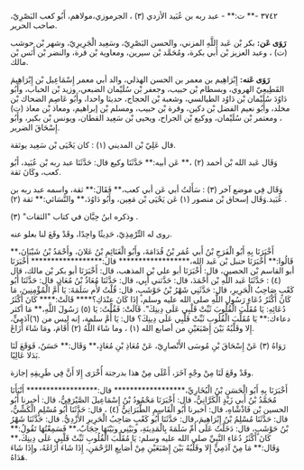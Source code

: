 ٣٧٤٢ -** ت:** - عبد ربه بن عُبَيد الأزدي (٣) ، الجرموزي،مولاهم، أَبُو كعب البَصْرِيّ، صاحب الحرير.

**رَوَى عَن:** بكر بْن عَبد اللَّهِ المزني، والحسن البَصْرِيّ، وسَعِيد الْجَرِيرِيّ، وشهر بْن حوشب (ت) ، وعبد العزيز بْن أَبي بكرة، ومُحَمَّد بْن سيرين، ومعاوية بْن قرة، والنضر بْن أَنَس بْن مالك.

**رَوَى عَنه:** إِبْرَاهِيم بن معمر بن الحسن الهذلي، والد أبي معمر إِسْمَاعِيل بْن إِبْرَاهِيمَ القَطِيعِيّ الهروي، وبسطام بْن حبيب، وجعفر بْن سُلَيْمان الضبعي، وزيد بْن الحباب، وأَبُو دَاوُدَ سُلَيْمان بْن دَاوُد الطيالسي، وشعبة بْن الحجاج، حديثا واحدا، وأَبُو عَاصِم الضحاك بْن مخلد، وأَبُو نعيم الفضل بْن دكين، وقرة بْن حبيب، ومسلم بْن إبراهيم، ومعاذ بْن معاذ (ت) ، ومعتمر بْن سُلَيْمان، ووكيع بْن الجراح، ويحيى بْن سَعِيد القطان، ويونس بْن بكير، وأَبُو إِسْحَاقَ الضرير.

قال عَلِيّ بْن المديني (١) : كان يَحْيَى بْن سَعِيد يوثقة.

وَقَال عَبد الله بْن أحمد (٢) ،** عَن أبيه:** حَدَّثَنَا وكيع قال: حَدَّثَنَا عبد ربه بْن عُبَيد، أَبُو كعب، وكَانَ ثقة.

وَقَال فِي موضع آخر (٣) : سَأَلتُ أبي عَن أبي كعب،** فَقَالَ:** ثقة، واسمه عبد ربه بن عُبَيد.وَقَال إسحاق بْن منصور (١) عَن يَحْيَى بْن مَعِين، وأَبُو دَاوُدَ،** والنَّسَائي:** ثقة (٢) .

وذكره ابنُ حِبَّان في كتاب "الثقات" (٣) .

روى له التِّرْمِذِيّ، حَدِيثًا واحِدًا، وقَدْ وقَعَ لنا بعلو عنه.

أَخْبَرَنَا بِهِ أَبُو الْفَرَجِ بْنُ أَبي عُمَر بْنُ قُدَامَةَ، وأَبُو الْغَنَائِمِ بْنُ عَلانَ، وأَحْمَدُ بْنُ شَيْبَانَ،** قَالُوا:** أَخْبَرَنَا حنبل بْن عَبد الله،****************** قال:****************** أَخْبَرَنَا أبو القاسم بْن الحصين، قال: أَخْبَرَنَا أبو علي بْن المذهب، قال: أَخْبَرَنَا أبو بكر بْن مالك، قال (٤) : حَدَّثَنَا عَبد اللَّهِ بْن أَحْمَدَ، قال: حَدَّثني أَبِي، قال: حَدَّثَنَا مُعَاذُ بْنُ مُعَاذٍ، قال: حَدَّثَنَا أَبُو كَعْبٍ صَاحِبُ الْحَرِيرِ، قال: حَدَّثَنِي شَهْرُ بْنُ حَوْشَبٍ، قال: قُلْتُ لأُم سَلَمَةَ: يَا أُمَّ الْمُؤْمِنِينَ، مَا كَانَ أَكْثَرُ دُعَاءِ رَسُولِ اللَّهِ صلى الله عليه وسلم، إِذَا كَانَ عِنْدَكِ؟**** قَالَتْ:**** كَانَ أَكْثَرُ دُعَائِهِ: يَا مُقَلِّبَ الْقُلُوبَ ثَبِّتْ قَلْبِي عَلَى دِينِكَ". قَالَتْ: فَقُلْتُ: يَا (٥) رَسُولَ اللَّهِ،** مَا أكثر دعاءك:** يَا مُقَلِّبَ الْقُلُوبِ ثَبِّتْ قَلْبِي عَلَى دِينِكَ؟ قال: يَا أُمَّ سلمة، إنه ليس من (٦)آدَمِيٍّ، إِلا وقَلْبُهُ بَيْنَ إِصْبَعَيْنِ من أصابع الله (١) ، وما شَاءَ اللَّهُ (٢) أَقَامَ، ومَا شَاءَ أَزَاغَ.

رَوَاهُ (٣) عَنْ إِسْحَاقَ بْنِ مُوسَى الأَنْصارِيّ، عَنْ مُعَاذِ بْنِ مُعَاذٍ،** وَقَال:** حَسَنٌ، فَوَقَعَ لَنَا بَدَلا عَالِيًا.

وقَدْ وقَعَ لَنَا مِنْ وجْهٍ آخَرَ، أَعْلَى مِنْ هذا بدرجتة أُخْرَى إِلا أَنَّ فِي طَرِيقِهِ إجازة.

أَخْبَرَنَا بِهِ أَبُو الْحَسَنِ بْنُ الْبُخَارِيِّ،****************** قال:****************** أَنْبَأَنَا مُحَمَّدُ بْنُ أَبي زَيْدٍ الْكَرَّانِيُّ، قال: أَخْبَرَنَا مَحْمُودُ بْنُ إِسْمَاعِيلَ الصَّيْرَفِيُّ، قال: أخبرنا أَبُو الحسين بْن فَاذْشْاهِ، قال: أخبرنا أَبُو الْقَاسِمِ الطَّبَرَانِيُّ (٤) ، قال: حَدَّثَنَا أَبُو مُسْلِمٍ الْكَشِّيُّ، قال: حَدَّثَنَا مُسْلِمُ بْنُ إِبْرَاهِيمَ، قال: حَدَّثَنَا أَبُو كَعْبٍ صَاحِبُ الْحَرِيرِ الأَزْدِيُّ. قال: حَدَّثَنَا شَهْرُ بْنُ حَوْشَبٍ، قال: دَخَلْتُ عَلَى أُمِّ سَلَمَةَ بِالْمَدِينَةِ، وبَيْنِي وبَيْنَهَا حِجَابٌ،** فَسَمِعْتُهَا تَقُولُ:** كَانَ أَكْثَرُ دُعَاءِ النَّبِيِّ صلى الله عليه وسلم: يَا مُقَلِّبَ الْقُلُوبِ ثَبِّتْ قَلْبِي عَلَى دِينِكَ،** وَقَال:** مَا مِنْ آدَمِيٍّ إِلا وقَلْبُهُ بَيْنَ إِصْبَعَيْنِ مِنْ أَصَابِعِ الرَّحْمَنِ، إِذَا شَاءَ أَزَاغَهُ، وإِذَا شَاءَ هَدَاهُ.